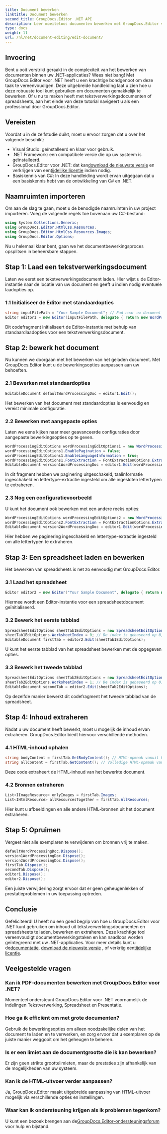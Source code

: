 ```yaml
---
title: Document bewerken
linktitle: Document bewerken
second_title: GroupDocs.Editor .NET API
description: Leer moeiteloos documenten bewerken met GroupDocs.Editor voor .NET. Stapsgewijze handleiding voor tekstverwerkings- en spreadsheetbestanden.
type: docs
weight: 11
url: /nl/net/document-editing/edit-document/
---
```

## Invoering
Bent u ooit verstrikt geraakt in de complexiteit van het bewerken van documenten binnen uw .NET-applicaties? Wees niet bang! Met GroupDocs.Editor voor .NET heeft u een krachtige bondgenoot om deze taak te vereenvoudigen. Deze uitgebreide handleiding laat u zien hoe u deze robuuste tool kunt gebruiken om documenten gemakkelijk te bewerken. Of u nu te maken heeft met tekstverwerkingsdocumenten of spreadsheets, aan het einde van deze tutorial navigeert u als een professional door GroupDocs.Editor.
## Vereisten
Voordat u in de zelfstudie duikt, moet u ervoor zorgen dat u over het volgende beschikt:
- Visual Studio: geïnstalleerd en klaar voor gebruik.
- .NET Framework: een compatibele versie die op uw systeem is geïnstalleerd.
-  GroupDocs.Editor voor .NET: dat kan[download de nieuwste versie](https://releases.groupdocs.com/editor/net/) en verkrijgen van een[tijdelijke licentie](https://purchase.groupdocs.com/temporary-license/) indien nodig.
- Basiskennis van C#: In deze handleiding wordt ervan uitgegaan dat u een basiskennis hebt van de ontwikkeling van C# en .NET.
## Naamruimten importeren
Om aan de slag te gaan, moet u de benodigde naamruimten in uw project importeren. Voeg de volgende regels toe bovenaan uw C#-bestand:
```csharp
using System.Collections.Generic;
using GroupDocs.Editor.HtmlCss.Resources;
using GroupDocs.Editor.HtmlCss.Resources.Images;
using GroupDocs.Editor.Options;
```
Nu u helemaal klaar bent, gaan we het documentbewerkingsproces opsplitsen in beheersbare stappen.
## Stap 1: Laad een tekstverwerkingsdocument
Laten we eerst een tekstverwerkingsdocument laden. Hier wijst u de Editor-instantie naar de locatie van uw document en geeft u indien nodig eventuele laadopties op.
### 1.1 Initialiseer de Editor met standaardopties
```csharp
string inputFilePath = "Your Sample Document"; // Pad naar uw document
Editor editor1 = new Editor(inputFilePath, delegate { return new WordProcessingLoadOptions(); });
```
Dit codefragment initialiseert de Editor-instantie met behulp van standaardlaadopties voor een tekstverwerkingsdocument.
## Stap 2: bewerk het document
Nu kunnen we doorgaan met het bewerken van het geladen document. Met GroupDocs.Editor kunt u de bewerkingsopties aanpassen aan uw behoeften.
### 2.1 Bewerken met standaardopties
```csharp
EditableDocument defaultWordProcessingDoc = editor1.Edit();
```
Het bewerken van het document met standaardopties is eenvoudig en vereist minimale configuratie.
### 2.2 Bewerken met aangepaste opties
Laten we eens kijken naar meer geavanceerde configuraties door aangepaste bewerkingsopties op te geven.
```csharp
WordProcessingEditOptions wordProcessingEditOptions1 = new WordProcessingEditOptions();
wordProcessingEditOptions1.EnablePagination = false;
wordProcessingEditOptions1.EnableLanguageInformation = true;
wordProcessingEditOptions1.FontExtraction = FontExtractionOptions.ExtractAllEmbedded;
EditableDocument version1WordProcessingDoc = editor1.Edit(wordProcessingEditOptions1);
```
In dit fragment hebben we paginering uitgeschakeld, taalinformatie ingeschakeld en lettertype-extractie ingesteld om alle ingesloten lettertypen te extraheren.
### 2.3 Nog een configuratievoorbeeld
U kunt het document ook bewerken met een andere reeks opties:
```csharp
WordProcessingEditOptions wordProcessingEditOptions2 = new WordProcessingEditOptions(true);
wordProcessingEditOptions2.FontExtraction = FontExtractionOptions.ExtractAll;
EditableDocument version2WordProcessingDoc = editor1.Edit(wordProcessingEditOptions2);
```
Hier hebben we paginering ingeschakeld en lettertype-extractie ingesteld om alle lettertypen te extraheren.
## Stap 3: Een spreadsheet laden en bewerken
Het bewerken van spreadsheets is net zo eenvoudig met GroupDocs.Editor.
### 3.1 Laad het spreadsheet
```csharp
Editor editor2 = new Editor("Your Sample Document", delegate { return new SpreadsheetLoadOptions(); });
```
Hiermee wordt een Editor-instantie voor een spreadsheetdocument geïnitialiseerd.
### 3.2 Bewerk het eerste tabblad
```csharp
SpreadsheetEditOptions sheetTab1EditOptions = new SpreadsheetEditOptions();
sheetTab1EditOptions.WorksheetIndex = 0; // De index is gebaseerd op 0, dus dit is het eerste tabblad
EditableDocument firstTab = editor2.Edit(sheetTab1EditOptions);
```
U kunt het eerste tabblad van het spreadsheet bewerken met de opgegeven opties.
### 3.3 Bewerk het tweede tabblad
```csharp
SpreadsheetEditOptions sheetTab2EditOptions = new SpreadsheetEditOptions();
sheetTab2EditOptions.WorksheetIndex = 1; // De index is gebaseerd op 0, dus dit is het tweede tabblad
EditableDocument secondTab = editor2.Edit(sheetTab2EditOptions);
```
Op dezelfde manier bewerkt dit codefragment het tweede tabblad van de spreadsheet.
## Stap 4: Inhoud extraheren
Nadat u uw document heeft bewerkt, moet u mogelijk de inhoud ervan extraheren. GroupDocs.Editor biedt hiervoor verschillende methoden.
### 4.1 HTML-inhoud ophalen
```csharp
string bodyContent = firstTab.GetBodyContent(); // HTML-opmaak vanuit het HTML->BODY-element
string allContent = firstTab.GetContent(); // Volledige HTML-opmaak van het hele document, inclusief HTML->HEAD-header en de inhoud ervan
```
Deze code extraheert de HTML-inhoud van het bewerkte document.
### 4.2 Bronnen extraheren
```csharp
List<IImageResource> onlyImages = firstTab.Images;
List<IHtmlResource> allResourcesTogether = firstTab.AllResources;
```
Hier kunt u afbeeldingen en alle andere HTML-bronnen uit het document extraheren.
## Stap 5: Opruimen
Vergeet niet alle exemplaren te verwijderen om bronnen vrij te maken.
```csharp
defaultWordProcessingDoc.Dispose();
version1WordProcessingDoc.Dispose();
version2WordProcessingDoc.Dispose();
firstTab.Dispose();
secondTab.Dispose();
editor1.Dispose();
editor2.Dispose();
```
Een juiste verwijdering zorgt ervoor dat er geen geheugenlekken of prestatieproblemen in uw toepassing optreden.
## Conclusie
 Gefeliciteerd! U heeft nu een goed begrip van hoe u GroupDocs.Editor voor .NET kunt gebruiken om inhoud uit tekstverwerkingsdocumenten en spreadsheets te laden, bewerken en extraheren. Deze krachtige tool vereenvoudigt documentbewerkingstaken en kan naadloos worden geïntegreerd met uw .NET-applicaties. Voor meer details kunt u de[documentatie](https://reference.groupdocs.com/editor/net/), [download de nieuwste versie](https://releases.groupdocs.com/editor/net/) , of verkrijg een[tijdelijke licentie](https://purchase.groupdocs.com/temporary-license/).
## Veelgestelde vragen
### Kan ik PDF-documenten bewerken met GroupDocs.Editor voor .NET?
Momenteel ondersteunt GroupDocs.Editor voor .NET voornamelijk de indelingen Tekstverwerking, Spreadsheet en Presentatie.
### Hoe ga ik efficiënt om met grote documenten?
Gebruik de bewerkingsopties om alleen noodzakelijke delen van het document te laden en te verwerken, en zorg ervoor dat u exemplaren op de juiste manier weggooit om het geheugen te beheren.
### Is er een limiet aan de documentgrootte die ik kan bewerken?
Er zijn geen strikte groottelimieten, maar de prestaties zijn afhankelijk van de mogelijkheden van uw systeem.
### Kan ik de HTML-uitvoer verder aanpassen?
Ja, GroupDocs.Editor maakt uitgebreide aanpassing van HTML-uitvoer mogelijk via verschillende opties en instellingen.
### Waar kan ik ondersteuning krijgen als ik problemen tegenkom?
 U kunt een bezoek brengen aan de[GroupDocs.Editor-ondersteuningsforum](https://forum.groupdocs.com/c/editor/20) voor hulp en bijstand.